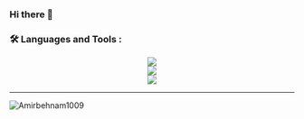 ### Hi there 👋



### :hammer_and_wrench: Languages and Tools :


<p align="center">
  <a href="https://skillicons.dev">
    <img src="https://skillicons.dev/icons?i=tensorflow,sklearn,python,c,java,cpp,js,html,css" /><br>
    <img src="https://skillicons.dev/icons?i=mongodb,mysql,sqlite,arduino,prometheus,selenium,gamemakerstudio" /><br>
    <img src="https://skillicons.dev/icons?i=vscode,windows,gmail,github,git,latex" />
  </a>
</p>
 
---

<!--
**Amirbehnam1009/Amirbehnam1009** is a ✨ _special_ ✨ repository because its `README.md` (this file) appears on your GitHub profile.

Here are some ideas to get you started:

- 🔭 I’m currently working on ...
- 🌱 I’m currently learning ...
- 👯 I’m looking to collaborate on ...
- 🤔 I’m looking for help with ...
- 💬 Ask me about ...
- 📫 How to reach me: ...
- 😄 Pronouns: ...
- ⚡ Fun fact: ...
-->

<p><img align="left" src="https://github-readme-stats.vercel.app/api/top-langs?username=Amirbehnam1009&show_icons=true&locale=en&layout=compact" alt="Amirbehnam1009" /></p>
